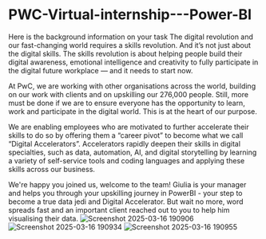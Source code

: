 # PWC-Virtual-internship---Power-BI
Here is the background information on your task The digital revolution and our fast-changing world requires a skills revolution. And it’s not just about the digital skills. The skills revolution is about helping people build their digital awareness, emotional intelligence and creativity to fully participate in the digital future workplace — and it needs to start now.

At PwC, we are working with other organisations across the world, building on our work with clients and on upskilling our 276,000 people. Still, more must be done if we are to ensure everyone has the opportunity to learn, work and participate in the digital world. This is at the heart of our purpose.

We are enabling employees who are motivated to further accelerate their skills to do so by offering them a “career pivot” to become what we call “Digital Accelerators”. Accelerators rapidly deepen their skills in digital specialties, such as data, automation, AI, and digital storytelling by learning a variety of self-service tools and coding languages and applying these skills across our business.

We're happy you joined us, welcome to the team! Giulia is your manager and helps you through your upskilling journey in PowerBI - your step to become a true data jedi and Digital Accelerator. But wait no more, word spreads fast and an important client reached out to you to help him visualising their data.
![Screenshot 2025-03-16 190906](https://github.com/user-attachments/assets/4393b0f6-03cf-4320-826f-0cfc04f766bb)
![Screenshot 2025-03-16 190934](https://github.com/user-attachments/assets/cf204fe4-9a95-4de1-a807-26d353c9f576)
![Screenshot 2025-03-16 190955](https://github.com/user-attachments/assets/669e23f1-1c0d-4e3f-ae2f-f4e6c4186e09)

